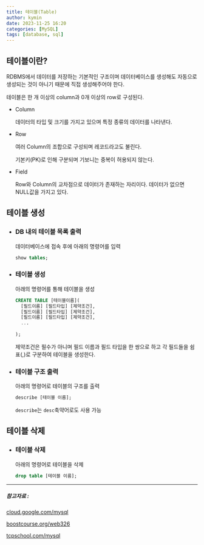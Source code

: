 ```yaml
---
title: 테이블(Table)
author: kymin
date: 2023-11-25 16:20
categories: [MySQL]
tags: [database, sql]
---
```



## 테이블이란?

RDBMS에서 데이터를 저장하는 기본적인 구조이며 데이터베이스를 생성해도 자동으로 생성되는 것이 아니기 때문에 직접 생성해주어야 한다.

테이블은 한 개 이상의 column과 0개 이상의 row로 구성된다.

- Column

  데이터의 타입 및 크기를 가지고 있으며 특정 종류의 데이터를 나타낸다.

- Row

  여러 Column의 조합으로 구성되며 레코드라고도 불린다.

  기본키(PK)로 인해 구분되며 기보니는 중복이 허용되지 않는다.

- Field

  Row와 Column의 교차점으로 데이터가 존재하는 자리이다. 데이터가 없으면 NULL값을 가지고 있다.

## 테이블 생성

- ### DB 내의 테이블 목록 출력

  데이터베이스에 접속 후에 아래의 명령어를 입력

  ```sql
  show tables;
  ```

- ### 테이블 생성

  아래의 명령어를 통해 테이블을 생성

  ```sql
  CREATE TABLE [테이블이름](
  	[필드이름] [필드타입] [제약조건],
  	[필드이름] [필드타입] [제약조건],
  	[필드이름] [필드타입] [제약조건],
  	...
  	
  );
  ```

  제약조건은 필수가 아니며 필드 이름과 필드 타입을 한 쌍으로 하고 각 필드들을 쉼표(,)로 구분하여 테이블을 생성한다.

- ### 테이블 구조 출력

  아래의 명령어로 테이블의 구조를 출력

  ```sql
  describe [테이블 이름];
  ```

  `describe`는 `desc`축약어로도 사용 가능

## 테이블 삭제

- ### 테이블 삭제

  아래의 명령어로 테이블을 삭제

  ```sql
  drop table [테이블 이름];
  ```

  

-----

##### 참고자료 : 

[cloud.google.com/mysql](https://cloud.google.com/mysql?hl=ko)

[boostcourse.org/web326](https://www.boostcourse.org/web326/)

[tcpschool.com/mysql](https://tcpschool.com/mysql/mysql_basic_create)
